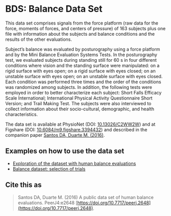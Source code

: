 BDS: Balance Data Set
====================

This data set comprises signals from the force platform (raw data for the force, moments of forces, and centers of pressure) of 163 subjects plus one file with information about the subjects and balance conditions and the results of the other evaluations. 

Subject’s balance was evaluated by posturography using a force platform and by the Mini Balance Evaluation Systems Tests. In the posturography test, we evaluated subjects during standing still for 60 s in four different conditions where vision and the standing surface were manipulated: on a rigid surface with eyes open; on a rigid surface with eyes closed; on an unstable surface with eyes open; on an unstable surface with eyes closed. Each condition was performed three times and the order of the conditions was randomized among subjects. In addition, the following tests were employed in order to better characterize each subject: Short Falls Efficacy Scale International; International Physical Activity Questionnaire Short Version; and Trail Making Test. The subjects were also interviewed to collect information about their socio-cultural, demographic, and health characteristics.  

The data set is available at PhysioNet (DOI: [10.13026/C2WW2W](https://dx.doi.org/10.13026/C2WW2W)) and at Figshare (DOI: [10.6084/m9.figshare.3394432](https://dx.doi.org/10.6084/m9.figshare.3394432)) and described in the companion paper [Santos DA, Duarte M. (2016)](https://doi.org/10.7717/peerj.2648). 

## Examples on how to use the data set  
 - [Exploration of the dataset with human balance evaluations](http://nbviewer.jupyter.org/github/BMClab/datasets/blob/master/BDS/notebooks/BalanceDatasetAnalysis.ipynb)  
 - [Balance dataset: selection of trials](http://nbviewer.jupyter.org/github/BMClab/datasets/blob/master/BDS/notebooks/BalanceDatasetSelection.ipynb)

## Cite this as 
> Santos DA, Duarte M. (2016) A public data set of human balance evaluations. PeerJ4:e2648  [https://doi.org/10.7717/peerj.2648](https://doi.org/10.7717/peerj.2648).
